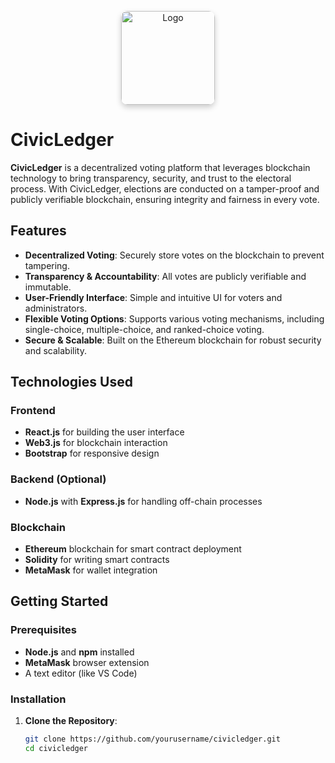 <p align="center">
  <img src="CivicLedgerLOGO.png" alt="Logo" width="150px" height="150px" style="border-radius: 10px; box-shadow: 0px 4px 10px rgba(0, 0, 0, 0.2);" />
</p>

# CivicLedger

**CivicLedger** is a decentralized voting platform that leverages blockchain technology to bring transparency, security, and trust to the electoral process. With CivicLedger, elections are conducted on a tamper-proof and publicly verifiable blockchain, ensuring integrity and fairness in every vote.

## Features

- **Decentralized Voting**: Securely store votes on the blockchain to prevent tampering.
- **Transparency & Accountability**: All votes are publicly verifiable and immutable.
- **User-Friendly Interface**: Simple and intuitive UI for voters and administrators.
- **Flexible Voting Options**: Supports various voting mechanisms, including single-choice, multiple-choice, and ranked-choice voting.
- **Secure & Scalable**: Built on the Ethereum blockchain for robust security and scalability.

## Technologies Used

### Frontend
- **React.js** for building the user interface
- **Web3.js** for blockchain interaction
- **Bootstrap** for responsive design

### Backend (Optional)
- **Node.js** with **Express.js** for handling off-chain processes

### Blockchain
- **Ethereum** blockchain for smart contract deployment
- **Solidity** for writing smart contracts
- **MetaMask** for wallet integration

## Getting Started

### Prerequisites
- **Node.js** and **npm** installed
- **MetaMask** browser extension
- A text editor (like VS Code)

### Installation

1. **Clone the Repository**:
   ```bash
   git clone https://github.com/yourusername/civicledger.git
   cd civicledger
